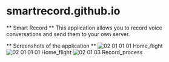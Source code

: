 # smartrecord.github.io

** Smart Record **
This application allows you to record voice conversations and send them to your own server.

** Screenshots of the application **
![02 01 01 01 Home_flight](https://github.com/dvs30/smartrecord.github.io/assets/35159474/cf238108-0535-4d34-82d7-98579d0da1d9)
![02 01 01 01 Home_flight](https://github.com/dvs30/smartrecord.github.io/assets/35159474/7410ab98-1b3b-4d27-8213-b35cd7373d80)
![02 01 03 Record_process](https://github.com/dvs30/smartrecord.github.io/assets/35159474/0632196e-0b2e-45af-b55b-188fe72a9c64)
